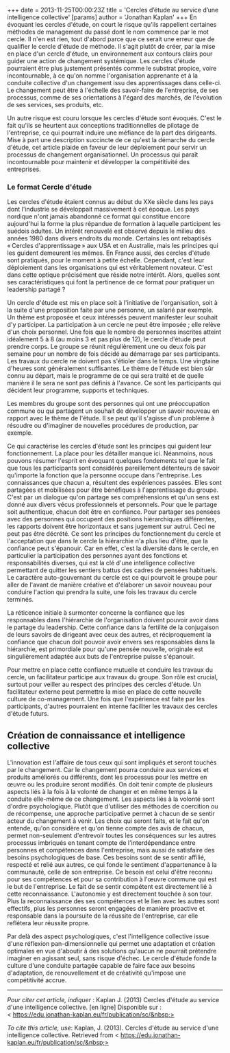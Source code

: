 +++
date = 2013-11-25T00:00:23Z
title = 'Cercles d’étude au service d’une intelligence collective'
[params]
  author = 'Jonathan Kaplan'
+++
En évoquant les cercles d'étude, on court le risque qu'ils rappellent certaines méthodes de management du passé dont le nom commence par le mot cercle. Il n'en est rien, tout d'abord parce que ce serait une erreur que de qualifier le cercle d'étude de méthode. Il s'agit plutôt de créer, par la mise en place d'un cercle d'étude, un environnement aux contours clairs pour guider une action de changement systémique. Les cercles d'étude pourraient être plus justement présentés comme le substrat propice, voire incontournable, à ce qu'on nomme l'organisation apprenante et à la conduite collective d'un changement issu des apprentissages dans celle-ci. Le changement peut être à l'échelle des savoir-faire de l'entreprise, de ses processus, comme de ses orientations à l'égard des marchés, de l'évolution de ses services, ses produits, etc.

Un autre risque est couru lorsque les cercles d'étude sont évoqués. C'est le fait qu'ils se heurtent aux conceptions traditionnelles de pilotage de l'entreprise, ce qui pourrait induire une méfiance de la part des dirigeants. Mise à part une description succincte de ce qu'est la démarche du cercle d'étude, cet article plaide en faveur de leur déploiement pour servir un processus de changement organisationnel. Un processus qui paraît incontournable pour maintenir et développer la compétitivité des entreprises.

### Le format Cercle d'étude
Les cercles d'étude étaient connus au début du XXe siècle dans les pays dont l'industrie se développait massivement à cet époque. Les pays nordique n'ont jamais abandonné ce format qui constitue encore aujourd'hui la forme la plus répandue de formation à laquelle participent les suédois adultes. Un intérêt renouvelé est observé depuis le milieu des années 1980 dans divers endroits du monde. Certains les ont rebaptisés « Cercles d'apprentissage » aux USA et en Australie, mais les principes qui les guident demeurent les mêmes. En France aussi, des cercles d'étude sont pratiqués, pour le moment à petite échelle. Cependant, c'est leur déploiement dans les organisations qui est véritablement novateur. C'est dans cette optique précisément que réside notre intérêt. Alors, quelles sont ses caractéristiques qui font la pertinence de ce format pour pratiquer un leadership partagé&nbsp;?

Un cercle d'étude est mis en place soit à l'initiative de l'organisation, soit à la suite d'une proposition faite par une personne, un salarié par exemple. Un thème est proposée et ceux intéressés peuvent manifester leur souhait d'y participer. La participation à un cercle ne peut être imposée&nbsp;; elle relève d'un choix personnel. Une fois que le nombre de personnes inscrites atteint idéalement 5 à 8 (au moins 3 et pas plus de 12), le cercle d'étude peut prendre corps. Le groupe se réunit régulièrement une ou deux fois par semaine pour un nombre de fois décidé au démarrage par ses participants. Les travaux du cercle ne doivent pas s'étioler dans le temps. Une vingtaine d'heures sont généralement suffisantes. Le thème de l'étude est bien sûr connu au départ, mais le programme de ce qui sera traité et de quelle manière il le sera ne sont pas définis à l'avance. Ce sont les participants qui décident leur programme, supports et techniques.

Les membres du groupe sont des personnes qui ont une préoccupation commune ou qui partagent un souhait de développer un savoir nouveau en rapport avec le thème de l'étude. Il se peut qu'il s'agisse d'un problème à résoudre ou d'imaginer de nouvelles procédures de production, par exemple.

Ce qui caractérise les cercles d'étude sont les principes qui guident leur fonctionnement. La place pour les détailler manque ici. Néanmoins, nous pouvons résumer l'esprit en évoquant quelques fondements tel que le fait que tous les participants sont considérés pareillement détenteurs de savoir qu'importe la fonction que la personne occupe dans l'entreprise. Les connaissances que chacun a, résultent des expériences passées. Elles sont partagées et mobilisées pour être bénéfiques à l'apprentissage du groupe. C'est par un dialogue qu'on partage ses compréhensions et qu'un sens est donné aux divers vécus professionnels et personnels. Pour que le partage soit authentique, chacun doit être en confiance. Pour partager ses pensées avec des personnes qui occupent des positions hiérarchiques différentes, les rapports doivent être horizontaux et sans jugement sur autrui. Ceci ne peut pas être décrété. Ce sont les principes du fonctionnement du cercle et l'acceptation que dans le cercle la hiérarchie n'a plus lieu d'être, que la confiance peut s'épanouir. Car en effet, c'est la diversité dans le cercle, en particulier la participation des personnes ayant des fonctions et responsabilités diverses, qui est la clé d'une intelligence collective permettant de quitter les sentiers battus des cadres de pensées habituels. Le caractère auto-gouvernant du cercle est ce qui pourvoit le groupe pour aller de l'avant de manière créative et d'élaborer un savoir nouveau pour conduire l'action qui prendra la suite, une fois les travaux du cercle terminés.

La réticence initiale à surmonter concerne la confiance que les responsables dans l'hiérarchie de l'organisation doivent pouvoir avoir dans le partage du leadership. Cette confiance dans la fertilité de la conjugaison de leurs savoirs de dirigeant avec ceux des autres, et réciproquement la confiance que chacun doit pouvoir avoir envers ses responsables dans la hiérarchie, est primordiale pour qu'une pensée nouvelle, originale est singulièrement adaptée aux buts de l'entreprise puisse s'épanouir.

Pour mettre en place cette confiance mutuelle et conduire les travaux du cercle, un facilitateur participe aux travaux du groupe. Son rôle est crucial, surtout pour veiller au respect des principes des cercles d'étude. Un facilitateur externe peut permettre la mise en place de cette nouvelle culture de co-management. Une fois que l'expérience est faite par les participants, d'autres pourraient en interne faciliter les travaux des cercles d'étude futurs.

## Création de connaissance et intelligence collective
L'innovation est l'affaire de tous ceux qui sont impliqués et seront touchés par le changement. Car le changement pourra conduire aux services et produits améliorés ou différents, dont les processus pour les mettre en œuvre ou les produire seront modifiés. On doit tenir compte de plusieurs aspects liés à la fois à la volonté de changer et en même temps à la conduite elle-même de ce changement. Les aspects liés à la volonté sont d'ordre psychologique. Plutôt que d'utiliser des méthodes de coercition ou de récompense, une approche participative permet à chacun de se sentir acteur du changement à venir. Les choix qui seront faits, et le fait qu'on entende, qu'on considère et qu'on tienne compte des avis de chacun, permet non-seulement d'entrevoir toutes les conséquences sur les autres processus imbriqués en tenant compte de l'interdépendance entre personnes et compétences dans l'entreprise, mais aussi de satisfaire des besoins psychologiques de base. Ces besoins sont de se sentir affilié, respecté et relié aux autres, ce qui fonde le sentiment d'appartenance à la communauté, celle de son entreprise. Ce besoin est celui d'être reconnu pour ses compétences et pour sa contribution à l'œuvre commune qui est le but de l'entreprise. Le fait de se sentir compétent est directement lié à cette reconnaissance. L'autonomie y est directement touchée à son tour. Plus la reconnaissance des ses compétences et le lien avec les autres sont effectifs, plus les personnes seront engagées de manière proactive et responsable dans la poursuite de la réussite de l'entreprise, car elle reflétera leur réussite propre.

Par delà des aspect psychologiques, c'est l'intelligence collective issue d'une réflexion pan-dimensionnelle qui permet une adaptation et création optimales en vue d'aboutir à des solutions qu'aucun ne pourrait prétendre imaginer en agissant seul, sans risque d'échec. Le cercle d'étude fonde la culture d'une conduite partagée capable de faire face aux besoins d'adaptation, de renouvellement et de créativité qu'impose une compétitivité accrue.
***
*Pour citer cet article, indiquer*&nbsp;: Kaplan J. (2013) Cercles d'étude au service d'une intelligence collective. \[en ligne\] Disponible sur&nbsp;: <&nbsp;https://edu.jonathan-kaplan.eu/fr/publication/sc/&nbsp;>

*To cite this article, use*: Kaplan, J. (2013). Cercles d'étude au service d'une intelligence collective. Retrieved from <&nbsp;https://edu.jonathan-kaplan.eu/fr/publication/sc/&nbsp;>

